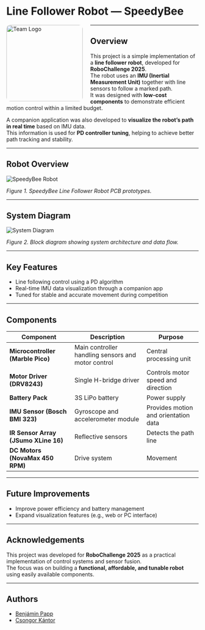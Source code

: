 # Line Follower Robot — SpeedyBee

<img src="https://github.com/user-attachments/assets/c00e1fcc-1e4a-4ed0-aeda-4e18eb7595ab" 
     alt="Team Logo" 
     width="200" 
     height="200"
     style="object-fit: cover; border-radius: 10px; float: left; margin-right: 20px;" />


---

## Overview

This project is a simple implementation of a **line follower robot**, developed for **RoboChallenge 2025**.  
The robot uses an **IMU (Inertial Measurement Unit)** together with line sensors to follow a marked path.  
It was designed with **low-cost components** to demonstrate efficient motion control within a limited budget.

A companion application was also developed to **visualize the robot’s path in real time** based on IMU data.  
This information is used for **PD controller tuning**, helping to achieve better path tracking and stability.

---

## Robot Overview

![SpeedyBee Robot](https://github.com/user-attachments/assets/4fdc509f-0c2a-4c5f-b23e-999838ac6c9e)


*Figure 1. SpeedyBee Line Follower Robot PCB prototypes.*

---

## System Diagram

![System Diagram](https://github.com/user-attachments/assets/d4b6568a-5f8d-4a72-830c-bdbf6bcb5c84)

*Figure 2. Block diagram showing system architecture and data flow.*

---

## Key Features

- Line following control using a PD algorithm  
- Real-time IMU data visualization through a companion app  
- Tuned for stable and accurate movement during competition  

---

## Components

| Component | Description | Purpose |
|------------|-------------|----------|
| **Microcontroller (Marble Pico)** | Main controller handling sensors and motor control | Central processing unit |
| **Motor Driver (DRV8243)** | Single H-bridge driver | Controls motor speed and direction |
| **Battery Pack** | 3S LiPo battery | Power supply |
| **IMU Sensor (Bosch BMI 323)** | Gyroscope and accelerometer module | Provides motion and orientation data |
| **IR Sensor Array (JSumo XLine 16)** | Reflective sensors | Detects the path line |
| **DC Motors (NovaMax 450 RPM)** | Drive system | Movement |

---

## Future Improvements

- Improve power efficiency and battery management  
- Expand visualization features (e.g., web or PC interface)  

---

## Acknowledgements

This project was developed for **RoboChallenge 2025** as a practical implementation of control systems and sensor fusion.  
The focus was on building a **functional, affordable, and tunable robot** using easily available components.

---

## Authors

- [Benjámin Papp](https://github.com/PappBenjamin)  
- [Csongor Kántor](https://github.com/progenor)
